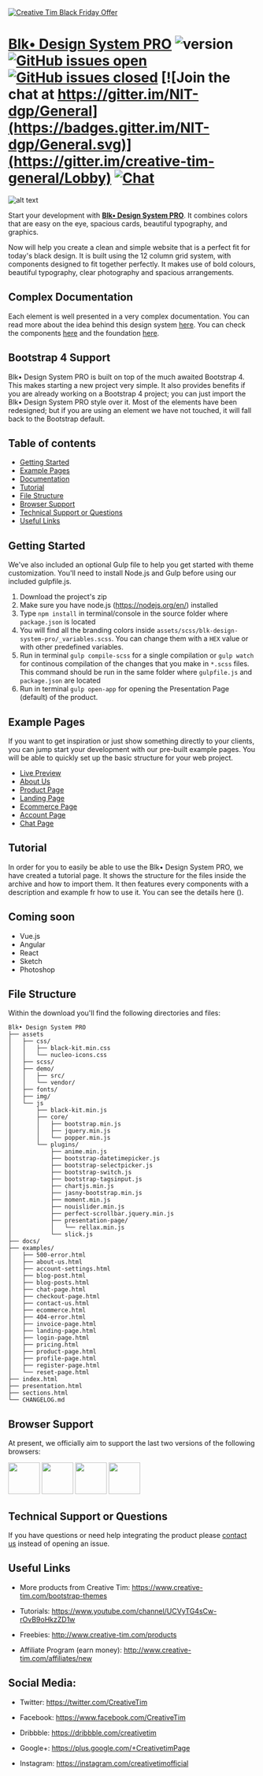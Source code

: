 <a href="https://www.creative-tim.com/campaign?utm_medium=social&utm_source=github&utm_campaign=bf-readme-2020">
<img border="0" alt="Creative Tim Black Friday Offer" src="https://s3.amazonaws.com/creativetim_bucket/tim_static_images/bf-github-banner.png" >
</a>



# [Blk• Design System PRO](http://demos.creative-tim.com/blk-design-system-pro/index.html)  ![version](https://img.shields.io/badge/version-1.0.0-blue.svg)  [![GitHub issues open](https://img.shields.io/github/issues/creativetimofficial/ct-material-kit-pro.svg?maxAge=2592000)](https://github.com/creativetimofficial/ct-blk-design-system-pro/issues?q=is%3Aopen+is%3Aissue) [![GitHub issues closed](https://img.shields.io/github/issues-closed-raw/creativetimofficial/ct-material-kit-pro.svg?maxAge=2592000)](https://github.com/creativetimofficial/ct-blk-design-system-pro/issues?q=is%3Aissue+is%3Aclosed) [![Join the chat at https://gitter.im/NIT-dgp/General](https://badges.gitter.im/NIT-dgp/General.svg)](https://gitter.im/creative-tim-general/Lobby) [![Chat](https://img.shields.io/badge/chat-on%20discord-7289da.svg)](https://discord.gg/E4aHAQy)


![alt text](https://raw.githubusercontent.com/creativetimofficial/public-assets/master/blk-design-system-pro/opt_blkp_thumbnail.jpg "Blk• Design System PRO")

Start your development with **[Blk• Design  System PRO](http://demos.creative-tim.com/blk-design-system-pro/index.html)**. It combines colors that are easy on the eye, spacious cards, beautiful typography, and graphics.

Now will help you create a clean and simple website that is a perfect fit for today's black design. It is built using the 12 column grid system, with components designed to fit together perfectly. It makes use of bold colours, beautiful typography, clear photography and spacious arrangements.

## Complex Documentation

Each element is well presented in a very complex documentation. You can read more about the idea behind this design system [here](http://demos.creative-tim.com/blk-design-system-pro/docs/1.0/getting-started/overview.html). You can check the components [here](http://demos.creative-tim.com/blk-design-system-pro/docs/1.0/components/alerts.html) and the foundation [here](http://demos.creative-tim.com/blk-design-system-pro/docs/1.0/foundation/colors.html).

## Bootstrap 4 Support

Blk• Design System PRO is built on top of the much awaited Bootstrap 4. This makes starting a new project very simple. It also provides benefits if you are already working on a Bootstrap 4 project; you can just import the Blk• Design System PRO style over it. Most of the elements have been redesigned; but if you are using an element we have not touched, it will fall back to the Bootstrap default.

## Table of contents

-   [Getting Started](#getting-started)
-   [Example Pages](#example-pages)
-   [Documentation](#complex-documentation)
-   [Tutorial](#tutorial)
-   [File Structure](#file-structure)
-   [Browser Support](#browser-support)
-   [Technical Support or Questions](#technical-support-or-questions)
-   [Useful Links](#useful-links)

## Getting Started

We've also included an optional Gulp file to help you get started with theme customization. You'll need to install Node.js and Gulp before using our included gulpfile.js.

1.  Download the project's zip
2.  Make sure you have node.js (<https://nodejs.org/en/>) installed
3.  Type `npm install` in terminal/console in the source folder where `package.json` is located
4.  You will find all the branding colors inside `assets/scss/blk-design-system-pro/_variables.scss`. You can change them with a `HEX` value or with other predefined variables.
5.  Run in terminal `gulp compile-scss` for a single compilation or `gulp watch` for continous compilation of the changes that you make in `*.scss` files. This command should be run in the same folder where `gulpfile.js` and `package.json` are located
6.  Run in terminal `gulp open-app` for opening the Presentation Page (default) of the product.

## Example Pages

If you want to get inspiration or just show something directly to your clients, you can jump start your development with our pre-built example pages. You will be able to quickly set up the basic structure for your web project.

-   [Live Preview](http://demos.creative-tim.com/blk-design-system-pro/index.html)
-   [About Us](http://demos.creative-tim.com/blk-design-system-pro/examples/about-us.html)
-   [Product Page](http://demos.creative-tim.com/blk-design-system-pro/examples/product-page.html)
-   [Landing Page](http://demos.creative-tim.com/blk-design-system-pro/examples/landing-page.html)
-   [Ecommerce Page](http://demos.creative-tim.com/blk-design-system-pro/examples/ecommerce.html)
-   [Account Page](http://demos.creative-tim.com/blk-design-system-pro/examples/account-settings.html)
-   [Chat Page](http://demos.creative-tim.com/blk-design-system-pro/examples/chat-page.html)


## Tutorial

In order for you to easily be able to use the Blk• Design System PRO, we have created a tutorial page. It shows the structure for the files inside the archive and how to import them. It then features every components with a description and example fr how to use it. You can see the details here ().

## Coming soon

-   Vue.js
-   Angular
-   React
-   Sketch
-   Photoshop

## File Structure

Within the download you'll find the following directories and files:

    Blk• Design System PRO
    ├── assets
    │   ├── css/
    │   │   ├── black-kit.min.css
    │   │   └── nucleo-icons.css
    │   ├── scss/
    │   ├── demo/
    │   │   ├── src/
    │   │   └── vendor/
    │   ├── fonts/
    │   ├── img/
    │   └── js
    │       ├── black-kit.min.js
    │       ├── core/
    │       │   ├── bootstrap.min.js
    │       │   ├── jquery.min.js
    │       │   └── popper.min.js
    │       └── plugins/
    │           ├── anime.min.js
    │           ├── bootstrap-datetimepicker.js
    │           ├── bootstrap-selectpicker.js
    │           ├── bootstrap-switch.js
    │           ├── bootstrap-tagsinput.js
    │           ├── chartjs.min.js
    │           ├── jasny-bootstrap.min.js
    │           ├── moment.min.js
    │           ├── nouislider.min.js
    │           ├── perfect-scrollbar.jquery.min.js
    │           ├── presentation-page/
    │           │   └── rellax.min.js
    │           └── slick.js
    ├── docs/
    ├── examples/
    │   ├── 500-error.html
    │   ├── about-us.html
    │   ├── account-settings.html
    │   ├── blog-post.html
    │   ├── blog-posts.html
    │   ├── chat-page.html
    │   ├── checkout-page.html
    │   ├── contact-us.html
    │   ├── ecommerce.html
    │   ├── 404-error.html
    │   ├── invoice-page.html
    │   ├── landing-page.html
    │   ├── login-page.html
    │   ├── pricing.html
    │   ├── product-page.html
    │   ├── profile-page.html
    │   ├── register-page.html
    │   └── reset-page.html
    ├── index.html
    ├── presentation.html
    ├── sections.html
    └── CHANGELOG.md

## Browser Support

At present, we officially aim to support the last two versions of the following browsers:

<img src="https://s3.amazonaws.com/creativetim_bucket/github/browser/chrome.png" width="64" height="64"> <img src="https://s3.amazonaws.com/creativetim_bucket/github/browser/firefox.png" width="64" height="64"> <img src="https://s3.amazonaws.com/creativetim_bucket/github/browser/edge.png" width="64" height="64"> <img src="https://s3.amazonaws.com/creativetim_bucket/github/browser/safari.png" width="64" height="64">

## Technical Support or Questions

If you have questions or need help integrating the product please [contact us](https://www.creative-tim.com/contact-us) instead of opening an issue.

## Useful Links

-   More products from Creative Tim: <https://www.creative-tim.com/bootstrap-themes>

-   Tutorials: <https://www.youtube.com/channel/UCVyTG4sCw-rOvB9oHkzZD1w>

-   Freebies: <http://www.creative-tim.com/products>

-   Affiliate Program (earn money): <http://www.creative-tim.com/affiliates/new>

## Social Media:

-   Twitter: <https://twitter.com/CreativeTim>

-   Facebook: <https://www.facebook.com/CreativeTim>

-   Dribbble: <https://dribbble.com/creativetim>

-   Google+: <https://plus.google.com/+CreativetimPage>

-   Instagram: <https://instagram.com/creativetimofficial>

[changelog]: ./CHANGELOG.md

[license]: ./LICENSE

[version-badge]: https://img.shields.io/badge/version-1.0.0-blue.svg

[license-badge]: https://img.shields.io/badge/license-MIT-blue.svg
